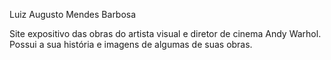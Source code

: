 Luiz Augusto Mendes Barbosa

Site expositivo das obras do artista visual e diretor de cinema Andy Warhol. Possui a sua história e imagens de algumas de suas obras.
